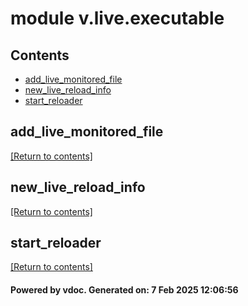 # module v.live.executable


## Contents
- [add_live_monitored_file](#add_live_monitored_file)
- [new_live_reload_info](#new_live_reload_info)
- [start_reloader](#start_reloader)

## add_live_monitored_file
[[Return to contents]](#Contents)

## new_live_reload_info
[[Return to contents]](#Contents)

## start_reloader
[[Return to contents]](#Contents)

#### Powered by vdoc. Generated on: 7 Feb 2025 12:06:56
